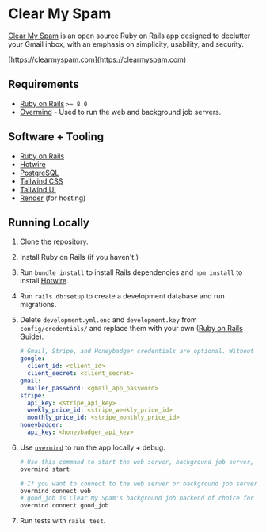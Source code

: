 # Clear My Spam

[Clear My Spam](https://clearmyspam.com) is an open source Ruby on Rails app designed to declutter your Gmail inbox, with an emphasis on
simplicity, usability, and security.

[https://clearmyspam.com](https://clearmyspam.com)

## Requirements

- [Ruby on Rails](https://rubyonrails.org/) `>= 8.0`
- [Overmind](https://github.com/DarthSim/overmind) - Used to run the web and background job servers.

## Software + Tooling

- [Ruby on Rails](https://rubyonrails.org/)
- [Hotwire](https://hotwired.dev/)
- [PostgreSQL](https://www.postgresql.org/)
- [Tailwind CSS](https://tailwindcss.com/)
- [Tailwind UI](https://tailwindui.com/)
- [Render](https://render.com/) (for hosting)

## Running Locally

1. Clone the repository.
2. Install Ruby on Rails (if you haven't.)
3. Run `bundle install` to install Rails dependencies and `npm install` to install [Hotwire](https://hotwired.dev/).
4. Run `rails db:setup` to create a development database and run migrations.
5. Delete `development.yml.enc` and `development.key` from `config/credentials/` and replace them with your own ([Ruby on Rails Guide](https://guides.rubyonrails.org/security.html#custom-credentials)).
   ```yml
   # Gmail, Stripe, and Honeybadger credentials are optional. Without them, you may see some errors when running tests.
   google:
     client_id: <client_id>
     client_secret: <client_secret>
   gmail:
     mailer_password: <gmail_app_password>
   stripe:
     api_key: <stripe_api_key>
     weekly_price_id: <stripe_weekly_price_id>
     monthly_price_id: <stripe_monthly_price_id>
   honeybadger:
     api_key: <honeybadger_api_key>
   ```
6. Use [`overmind`](https://github.com/DarthSim/overmind) to run the app locally + debug.

   ```bash
   # Use this command to start the web server, background job server, and live reloading for ERB + Tailwind changes.
   overmind start

   # If you want to connect to the web server or background job server separately for debugging, use these commands.
   overmind connect web
   # good_job is Clear My Spam's background job backend of choice for async email deletion.
   overmind connect good_job
   ```

7. Run tests with `rails test`.
